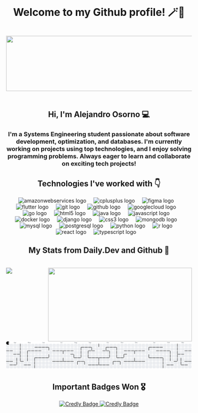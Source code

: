 <br clear="both">
<h1 align="center">Welcome to my Github profile! 🪄🏓</h1>

<br clear="both">

<div align="center">
  <img height="150" width="800" src="https://i.imgur.com/Besq1Cp.png"  />
</div>

<br clear="both">

<h2 align="center">Hi, I'm Alejandro Osorno 💻</h2>

<h3 align="center">I'm a Systems Engineering student passionate about software development, optimization, and databases. I'm currently working on projects using top technologies, and I enjoy solving programming problems. Always eager to learn and collaborate on exciting tech projects!</h3>

<h2 align="center">Technologies I've worked with 👇</h2>

<div align="center">
  <img src="https://skillicons.dev/icons?i=aws" height="30" alt="amazonwebservices logo"  />
  <img width="12" />
  <img src="https://skillicons.dev/icons?i=cpp" height="30" alt="cplusplus logo"  />
  <img width="12" />
  <img src="https://skillicons.dev/icons?i=figma" height="30" alt="figma logo"  />
  <img width="12" />
  <img src="https://skillicons.dev/icons?i=flutter" height="30" alt="flutter logo"  />
  <img width="12" />
  <img src="https://skillicons.dev/icons?i=git" height="30" alt="git logo"  />
  <img width="12" />
  <img src="https://skillicons.dev/icons?i=github" height="30" alt="github logo"  />
  <img width="12" />
  <img src="https://skillicons.dev/icons?i=gcp" height="30" alt="googlecloud logo"  />
  <img width="12" />
  <img src="https://skillicons.dev/icons?i=go" height="30" alt="go logo"  />
  <img width="12" />
  <img src="https://skillicons.dev/icons?i=html" height="30" alt="html5 logo"  />
  <img width="12" />
  <img src="https://skillicons.dev/icons?i=java" height="30" alt="java logo"  />
  <img width="12" />
  <img src="https://skillicons.dev/icons?i=js" height="30" alt="javascript logo"  />
  <img width="12" />
  <img src="https://skillicons.dev/icons?i=docker" height="30" alt="docker logo"  />
  <img width="12" />
  <img src="https://skillicons.dev/icons?i=django" height="30" alt="django logo"  />
  <img width="12" />
  <img src="https://skillicons.dev/icons?i=css" height="30" alt="css3 logo"  />
  <img width="12" />
  <img src="https://skillicons.dev/icons?i=mongodb" height="30" alt="mongodb logo"  />
  <img width="12" />
  <img src="https://skillicons.dev/icons?i=mysql" height="30" alt="mysql logo"  />
  <img width="12" />
  <img src="https://skillicons.dev/icons?i=postgres" height="30" alt="postgresql logo"  />
  <img width="12" />
  <img src="https://skillicons.dev/icons?i=py" height="30" alt="python logo"  />
  <img width="12" />
  <img src="https://skillicons.dev/icons?i=r" height="30" alt="r logo"  />
  <img width="12" />
  <img src="https://skillicons.dev/icons?i=react" height="30" alt="react logo"  />
  <img width="12" />
  <img src="https://skillicons.dev/icons?i=ts" height="30" alt="typescript logo"  />
  <img width="12" />
</div>

<h2 align="center">My Stats from Daily.Dev and Github 🎰</h2>

<br clear="both">

<img align="left" height="200" src="https://i.imgur.com/HZsS8Ow.png"  />
<img align="right" height="200" width="390" src="https://github-readme-stats.vercel.app/api?username=osozzz&show_icons=true&theme=synthwave" />

<br clear="both">

<picture>
  <source media="(prefers-color-scheme: dark)" srcset="https://raw.githubusercontent.com/osozzz/osozzz/output/pacman-contribution-graph-dark.svg">
  <source media="(prefers-color-scheme: light)" srcset="https://raw.githubusercontent.com/osozzz/osozzz/output/pacman-contribution-graph.svg">
  <img alt="pacman contribution graph" src="https://raw.githubusercontent.com/osozzz/osozzz/output/pacman-contribution-graph.svg">
</picture>

<br clear="both">

<h2 align="center">Important Badges Won 🎖️</h2>

<div align="center">
  <a href="https://www.credly.com/badges/f513a548-14ce-437b-b200-108f3253bb1d/public_url" target="_blank">
    <img src="https://images.credly.com/size/220x220/images/5bdd6a39-3e03-4444-9510-ecff80c9ce79/image.png" alt="Credly Badge" width="150"/>
  </a>
  <a href="https://www.credly.com/badges/f513a548-14ce-437b-b200-108f3253bb1d/public_url" target="_blank">
    <img src="https://images.credly.com/size/220x220/images/024d0122-724d-4c5a-bd83-cfe3c4b7a073/image.png" alt="Credly Badge" width="150"/>
  </a>
</div>

<!---
osozzz/osozzz is a ✨ special ✨ repository because its `README.md` (this file) appears on your GitHub profile.
You can click the Preview link to take a look at your changes.
--->
